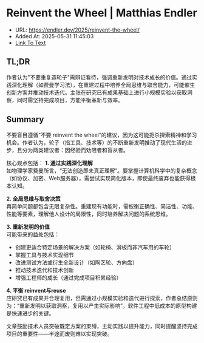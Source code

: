 # Reinvent the Wheel | Matthias Endler
- URL: https://endler.dev/2025/reinvent-the-wheel/
- Added At: 2025-05-31 11:45:03
- [Link To Text](2025-05-31-reinvent-the-wheel-matthias-endler_raw.md)

## TL;DR


作者认为"不要重复造轮子"需辩证看待，强调重新发明对技术成长的价值。通过实践深化理解（如费曼学习法），在重建过程中培养全局思维与取舍能力，可能催生创新方案并推动技术迭代。主张在研究已有成果基础上进行小规模实验以获取洞察，同时需坚持完成项目，方能平衡革新与效率。

## Summary


不要盲目遵循“不要 reinvent the wheel”的建议，因为这可能扼杀探索精神和学习机会。作者认为，轮子（指工具、技术等）的不断重新发明推动了现代生活的进步，且分为两类建议者：因经验而劝阻者和盲从者。

核心观点包括：
**1. 通过实践深化理解**  
如物理学家费曼所言，“无法创造即未真正理解”。要掌握计算机科学中的复杂概念（如协议、加密、Web服务器），需尝试实现简化版本，即使最终废弃也能获得根本认知。

**2. 全局思维与取舍决策**  
再简单问题都包含无限复杂性。重建现有功能时，需权衡正确性、简洁性、功能、性能等要素，理解他人设计的局限性，同时培养解决问题的系统思维。

**3. 重新发明的价值**  
可能带来的益处包括：  
- 创建更适合特定场景的解决方案（如轮椅、滑板而非汽车用的车轮）  
- 掌握工具与技术实现细节  
- 改进测试方法或衍生全新设计（如陶艺轮、方向盘）  
- 推动技术迭代和技术创新  
- 增强工程师的成长（通过完成项目积累经验）

**4. 平衡 reinvent与reuse**  
应研究已有成果并合理复用，但需通过小规模实验和迭代进行探索，作者总结原则为：“重新发明以获取洞察，复用以产生实际影响”。软件工程中低成本的原型构建是快速进步的关键。

文章鼓励技术人员突破既定方案的束缚，主动实践以提升能力，同时提醒坚持完成项目的重要性——半途而废则难以实现突破。
